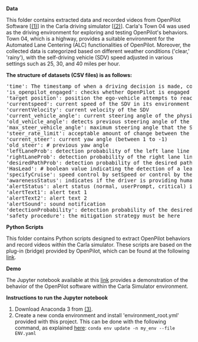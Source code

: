<p><b>Data</b></p>
<p>This folder contains extracted data and recorded videos from OpenPilot Software [<a href="https://github.com/commaai/openpilot">(1)</a>] in the Carla driving simulator [<a href="https://github.com/carla-simulator/carla">(2)</a>]. Carla's Town 04 was used as the driving environment for exploring and testing OpenPilot's behaviors. Town 04, which is a highway, provides a suitable environment for the Automated Lane Centering (ALC) functionalities of OpenPilot. Moreover, the collected data is categorized based on different weather conditions ('clear,' 'rainy'), with the self-driving vehicle (SDV) speed adjusted in various settings such as 25, 30, and 40 miles per hour.</p>

<p><b>The structure of datasets (CSV files) is as follows:</b></p>

<pre>
'time': The timestamp of when a driving decision is made, corresponding to the recorded data. 
'is_openpilot_engaged': checks whether OpenPilot is engaged
'target position': position the ego-vehicle attempts to reach
'currentspeed': current speed of the SDV in its environment
'currentVelocity': current velocity of the SDV
'current_vehicle_angle': current steering angle of the physical wheels (between 70 to -70)
'old_vehicle_angle': detects previous steering angle of the SDV
'max_steer_vehicle_angle': maximum steering angle that the SDV's wheels can reach
'steer_rate_limit': acceptable amount of change between the old and current steering angle
'current_steer': current yaw angle (between 1 to -1)
'old_steer': # previous yaw angle
'leftLaneProb': detection probability of the left lane line (between 0-100)
'rightLaneProb': detection probability of the right lane line (between 0-100)
'desiredPathProb': detection probability of the desired path (between 0-100)
'HasLead': # boolean value indicating the detection of a leading vehicle (False: no front vehicle, True: yes)
'specifyCruise': speed control by setSpeed or control by the leading vehicle
'awarenessStatus': indicates if the driver is providing human-monitored features (hand-on steering wheel)
'alertStatus': alert status (normal, userPrompt, critical) indicating if the system wants to alert the driver
'alertText1': alert text 1
'alertText2': alert text 2
'alertSound': sound notification
'detectionProbability': detection probability of the desired path more than 60, less than 30, or between them
'safety_procedure': the mitigation strategy must be here
</pre>

<p><b>Python Scripts</b></p>
<p>This folder contains Python scripts designed to extract OpenPilot behaviors and record videos within the Carla simulator. These scripts are based on the plug-in (bridge) provided by OpenPilot, which can be found at the following <a href="https://github.com/commaai/openpilot/blob/master/tools/sim/bridge.py">link</a>.</p>

<p><b>Demo</b></p>
<p>The Jupyter notebook available at this <a href="https://git.soton.ac.uk/faa2n19/openpilotcarla/-/blob/master/Demo%20of%20analysing%20OpenPilot%20behaviours%20in%20Carla%20town%204.ipynb">link</a> provides a demonstration of the behavior of the OpenPilot software within the Carla Simulator environment.</p>


<p><b>Instructions to run the Jupyter notebook</b></p>
<ol>
  <li>Download Anaconda 3 from <a href="https://www.anaconda.com/products/individual">(3)</a>.</li>
  <li>Create a new conda environment and install 'environment_root.yml' provided with this project. This can be done with the following command, as explained <a href="https://stackoverflow.com/questions/58272405/how-to-install-packages-from-yaml-file-in-conda">here</a>: <code>conda env update -n my_env --file ENV.yaml</code></li>
</ol>
